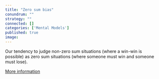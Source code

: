 ```yaml
---
title: "Zero sum bias"
conundrum: ""
strategy: ""
connected: []
categories: ['Mental Models']
published: true
image: 
---
```


Our tendency to judge non-zero sum situations (where a win-win is possible) as zero sum situations (where someone must win and someone must lose).

[More information](http://www.ncbi.nlm.nih.gov/pmc/articles/PMC3153800/)


